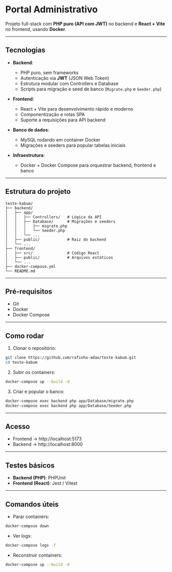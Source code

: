 # Portal Administrativo

Projeto full-stack com **PHP puro (API com JWT)** no backend e **React + Vite** no frontend, usando **Docker**.

---

## Tecnologias

- **Backend**:  
  - PHP puro, sem frameworks  
  - Autenticação via **JWT** (JSON Web Token)  
  - Estrutura modular com Controllers e Database  
  - Scripts para migração e seed de banco (`Migrate.php` e `Seeder.php`)  

- **Frontend**:  
  - React + Vite para desenvolvimento rápido e moderno  
  - Componentização e rotas SPA  
  - Suporte a requisições para API backend  

- **Banco de dados**:  
  - MySQL rodando em container Docker  
  - Migrações e seeders para popular tabelas iniciais  

- **Infraestrutura**:  
  - Docker + Docker Compose para orquestrar backend, frontend e banco  

---

## Estrutura do projeto

```
teste-kabum/
├── backend/
│   ├── app/
│   │   ├── Controllers/   # Lógica da API
│   │   ├── Database/      # Migrações e seeders
│   │   │   ├── migrate.php
│   │   │   └── Seeder.php
│   │   └── ...
│   ├── public/            # Raiz do backend
│   └── ...
├── frontend/
│   ├── src/               # Código React
│   ├── public/            # Arquivos estáticos
│   └── ...
├── docker-compose.yml
└── README.md
```

---

## Pré-requisitos

- Git  
- Docker  
- Docker Compose  

---

## Como rodar

1. Clonar o repositório:
```bash
git clone https://github.com/rafinha-adao/teste-kabum.git
cd teste-kabum
```

2. Subir os containers:
```bash
docker-compose up --build -d
```

3. Criar e popular o banco:
```bash
docker-compose exec backend php app/Database/migrate.php
docker-compose exec backend php app/Database/Seeder.php
```

---

## Acesso

- Frontend → http://localhost:5173  
- Backend → http://localhost:8000  

---

## Testes básicos

- **Backend (PHP)**: PHPUnit  
- **Frontend (React)**: Jest / Vitest

---

## Comandos úteis

- Parar containers:
```bash
docker-compose down
```

- Ver logs:
```bash
docker-compose logs -f
```

- Reconstruir containers:
```bash
docker-compose up --build -d
```

